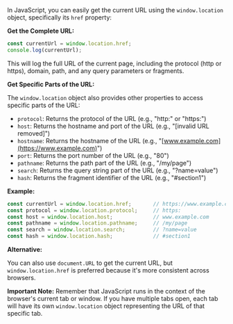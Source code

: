 In JavaScript, you can easily get the current URL using the `window.location` object, specifically its `href` property:

**Get the Complete URL:**

```javascript
const currentUrl = window.location.href;
console.log(currentUrl); 
```

This will log the full URL of the current page, including the protocol (http or https), domain, path, and any query parameters or fragments.

**Get Specific Parts of the URL:**

The `window.location` object also provides other properties to access specific parts of the URL:

- `protocol`: Returns the protocol of the URL (e.g., "http:" or "https:")
- `host`: Returns the hostname and port of the URL (e.g., "[invalid URL removed]")
- `hostname`: Returns the hostname of the URL (e.g., "[www.example.com](https://www.example.com)")
- `port`: Returns the port number of the URL (e.g., "80")
- `pathname`: Returns the path part of the URL (e.g., "/my/page")
- `search`: Returns the query string part of the URL (e.g., "?name=value")
- `hash`: Returns the fragment identifier of the URL (e.g., "#section1")

**Example:**

```javascript
const currentUrl = window.location.href;       // https://www.example.com/my/page?name=value#section1
const protocol = window.location.protocol;     // https:
const host = window.location.host;             // www.example.com
const pathname = window.location.pathname;     // /my/page
const search = window.location.search;         // ?name=value
const hash = window.location.hash;             // #section1
```

**Alternative:**

You can also use `document.URL` to get the current URL, but `window.location.href` is preferred because it's more consistent across browsers.

**Important Note:** Remember that JavaScript runs in the context of the browser's current tab or window. If you have multiple tabs open, each tab will have its own `window.location` object representing the URL of that specific tab.

